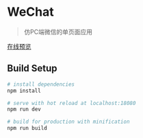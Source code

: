 # WeChat

> 仿PC端微信的单页面应用

[在线预览](http://cdxwangwang.cn/wechat)

## Build Setup

``` bash
# install dependencies
npm install

# serve with hot reload at localhost:18080
npm run dev

# build for production with minification
npm run build
```
